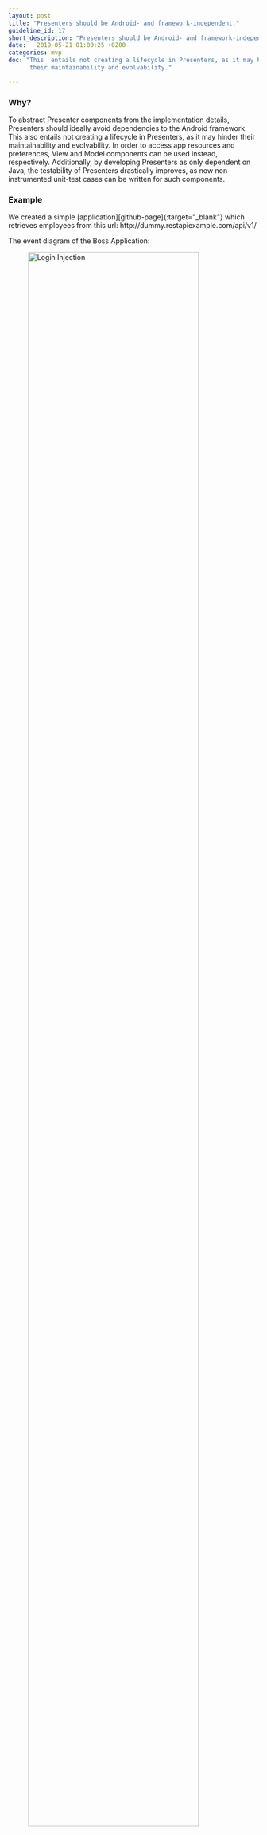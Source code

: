 ```yaml
---
layout: post
title: "Presenters should be Android- and framework-independent."
guideline_id: 17
short_description: "Presenters should be Android- and framework-independent."
date:   2019-05-21 01:00:25 +0200
categories: mvp
doc: "This  entails not creating a lifecycle in Presenters, as it may hinder
      their maintainability and evolvability."

---
```

<h3>Why?</h3>
To abstract Presenter components
from the implementation details, Presenters should ideally
avoid dependencies to the Android framework. This also
entails not creating a lifecycle in Presenters, as it may hinder
their maintainability and evolvability. In order to access app
resources and preferences, View and Model components can
be used instead, respectively. Additionally, by developing
Presenters as only dependent on Java, the testability of
Presenters drastically improves, as now non-instrumented
unit-test cases can be written for such components.

<h3>Example</h3>
We created a simple [application][github-page]{:target="_blank"} which retrieves employees from this url: http://dummy.restapiexample.com/api/v1/

The event diagram of the Boss Application:
<figure>
  <img src="/assets/BossApplication_lifecycle.png" alt="Login Injection" width="90%">
</figure>

Each component can easily be tested. 
	Since the MainPresenter has no actual reference to the MainActivity the 
MainPresenter is Android-independent making the presenter testable without an emulator.

<script src="https://gist.github.com/Geertdepont/e8e9996406425a39462b5f03ec0896ff.js"></script>

Check out the [Github page][github-page]{:target="_blank"} to view the complete repository.

<a href="https://github.com/Geertdepont/bachelor_thesis/tree/master/Bossapplication" target="_blank"><button type="button" class="btn btn-primary btn-icon-right">Go to the github page</button></a>

This guideline was extracted from:
<table id="guidelinelinks">
  <tr>
    <th>Id</th>
    <th>Guideline</th>
    <th>URL</th>
  </tr>
    <tr>
      <td>177</td>
      <td>You may need the context to access shared preferences or resources, for example. But you shouldn’t do that in the presenter: you should access to resources in the view and to preferences in the model. By the way, the dependency inversion principle helps a lot in cases like this, when you need to decouple an object.</td>
     <td><a href="https://medium.com/@cervonefrancesco/model-view-presenter-android-guidelines-94970b430ddf" target="_blank">https://medium.com/@cervonefrancesco/model-view-presenter-android-guidelines-94970b430ddf</a></td>
    </tr> 
    <tr>
      <td>119</td>
      <td>Presenter does not depend on Android classes hence improves testability.</td>
     <td><a href="https://dev.to/wahibhaq/a-brief-summary-of-thoughts-on-clean-architecture-and-mvp-48h9" target="_blank">https://dev.to/wahibhaq/a-brief-summary-of-thoughts-on-clean-architecture-and-mvp-48h9</a></td>
    </tr> 
    <tr>
      <td>130</td>
      <td>Don't create a lifecycle in presenter, otherwise your presenter will be tightly connected with the Android component where most have their own differences. This makes the presenter more dependent and highly rigid to modification.</td>
     <td><a href="https://www.pluralsight.com/guides/mvp-with-testing-part-1" target="_blank">https://www.pluralsight.com/guides/mvp-with-testing-part-1</a></td>
    </tr> 
    <tr>
      <td>162</td>
      <td>We can now easily write unit tests for the presenters by mocking the view layer. Before, this code was part of the view layer so we couldn’t unit test it. The whole architecture becomes very testfriendly.</td>
     <td><a href="https://labs.ribot.co.uk/android-application-architecture-8b6e34acda65" target="_blank">https://labs.ribot.co.uk/android-application-architecture-8b6e34acda65</a></td>
    </tr> 
    <tr>
      <td>176</td>
      <td>In order to make the previous principle really effective (improving testability), make sure that presenter doesn’t depend on Android classes. Write the presenter using just Java dependencies for two reasons: firstly you are abstracting presenter from implementation details (Android framework) and consequently, you can write noninstrumented tests for the presenter (even without Robolectric), running tests faster on your local JVM and without an emulator.</td>
     <td><a href="https://medium.com/@cervonefrancesco/model-view-presenter-android-guidelines-94970b430ddf" target="_blank">https://medium.com/@cervonefrancesco/model-view-presenter-android-guidelines-94970b430ddf</a></td>
    </tr> 
       
</table>

[github-page]: https://github.com/Geertdepont/bachelor_thesis/tree/master/Bossapplication

